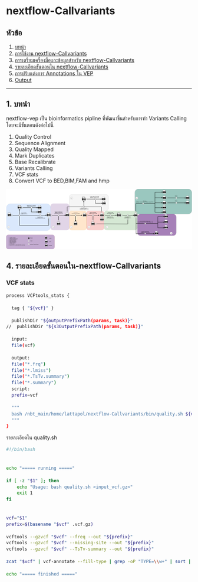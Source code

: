 # nextflow-Callvariants

## หัวข้อ
1. [บทนำ](#1-บทนำ)
2. [การใช้งาน nextflow-Callvariants](#2-การใช้งาน-nextflow-Callvariants)
3. [การเตรียมเครื่องมือและข้อมูลสำหรับ nextflow-Callvariants](#3-การเตรียมเครื่องมือและข้อมูลสำหรับ-nextflow-Callvariants)
4. [รายละเอียดขั้นตอนใน nextflow-Callvariants](#4-รายละเอียดขั้นตอนใน-nextflow-Callvariants)
5. [การปรับแต่งการ Annotations ใน VEP](#5-การปรับแต่งการ-Annotations-ใน-VEP)
6. [Output](#6-Output)

---

## 1. บทนำ
nextflow-vep เป็น bioinformatics pipline ที่พัฒนาขึ้นสำหรับการทำ Variants Calling โดยจะมีขั้นตอนดังต่อไปนี้ 
1. Quality Control
2. Sequence Alignment
3. Quality Mapped
4. Mark Duplicates
5. Base Recalibrate
6. Variants Calling
7. VCF stats
8. Convert VCF to BED,BIM,FAM and hmp

![ภาพ nextflow](Nextflow-Callvariants.drawio.png)

## 4. รายละเอียดขั้นตอนใน-nextflow-Callvariants
### VCF stats
```bash
process VCFtools_stats {

  tag { "${vcf}" }

  publishDir "${outputPrefixPath(params, task)}"
//  publishDir "${s3OutputPrefixPath(params, task)}"

  input:
  file(vcf)

  output:
  file("*.frq")
  file("*.lmiss")
  file("*.TsTv.summary")
  file("*.summary")
  script:
  prefix=vcf

  """
  bash /nbt_main/home/lattapol/nextflow-Callvariants/bin/quality.sh ${vcf}
  """
}
```
รายละเอียดใน quality.sh 
```bash
#!/bin/bash


echo "===== running ====="

if [ -z "$1" ]; then
    echo "Usage: bash quality.sh <input_vcf.gz>"
    exit 1
fi


vcf="$1"
prefix=$(basename "$vcf" .vcf.gz)

vcftools --gzvcf "$vcf" --freq --out "${prefix}"
vcftools --gzvcf "$vcf" --missing-site --out "${prefix}"
vcftools --gzvcf "$vcf" --TsTv-summary --out "${prefix}"

zcat "$vcf" | vcf-annotate --fill-type | grep -oP "TYPE=\\w+" | sort | uniq -c > "${prefix}.summary"

echo "===== finished ====="
```

